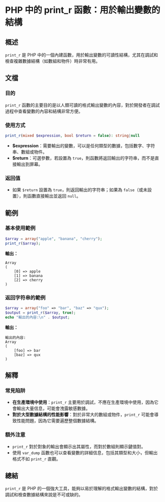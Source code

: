 <!--
Meta Description: # PHP 中的 print_r 函數：用於輸出變數的結構 ## 概述 `print_r` 是 PHP 中的一個內建函數，用於輸出變數的可讀性結構，尤其在調試和檢查複雜數據結構（如數組和物件）時非常有用。 ## 文檔 ### 目的 `print_r` 函數的主要目的是以人類可讀的格式輸出變數的內容，...
Meta Keywords: print_r, array, php, return, true
-->

# PHP 中的 print_r 函數：用於輸出變數的結構

## 概述
`print_r` 是 PHP 中的一個內建函數，用於輸出變數的可讀性結構，尤其在調試和檢查複雜數據結構（如數組和物件）時非常有用。

## 文檔
### 目的
`print_r` 函數的主要目的是以人類可讀的格式輸出變數的內容，對於開發者在調試過程中查看變數的內容和結構非常方便。

### 使用方式
```php
print_r(mixed $expression, bool $return = false): string|null
```

- **$expression**：需要輸出的變數，可以是任何類型的數據，包括數字、字符串、數組或物件。
- **$return**：可選參數，若設置為 `true`，則函數將返回輸出的字符串，而不是直接輸出到屏幕。

### 返回值
- 如果 `$return` 設置為 `true`，則返回輸出的字符串；如果為 `false`（或未設置），則函數直接輸出並返回 `null`。

## 範例
### 基本使用範例
```php
$array = array("apple", "banana", "cherry");
print_r($array);
```
**輸出：**
```
Array
(
    [0] => apple
    [1] => banana
    [2] => cherry
)
```

### 返回字符串的範例
```php
$array = array("foo" => "bar", "baz" => "qux");
$output = print_r($array, true);
echo "輸出的內容:\n" . $output;
```
**輸出：**
```
輸出的內容:
Array
(
    [foo] => bar
    [baz] => qux
)
```

## 解釋
### 常見陷阱
- **在生產環境中使用**：`print_r` 主要用於調試，不應在生產環境中使用，因為它會輸出大量信息，可能會洩露敏感數據。
- **對於大型數據結構的性能影響**：對於非常大的數組或物件，`print_r` 可能會導致性能問題，因為它需要遍歷整個數據結構。

### 額外注意
- `print_r` 對於對象的輸出會顯示出其屬性，而對於數組則顯示鍵值對。
- 使用 `var_dump` 函數也可以查看變數的詳細信息，包括其類型和大小，但輸出格式不如 `print_r` 直觀。

## 總結
`print_r` 是 PHP 的一個強大工具，能夠以易於理解的格式輸出變數的結構，對於調試和檢查數據結構來說是不可或缺的。